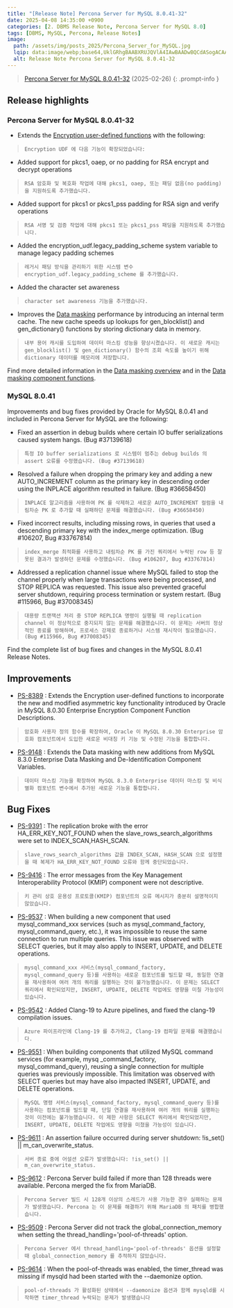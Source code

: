 ```yaml
---
title: "[Release Note] Percona Server for MySQL 8.0.41-32"
date: 2025-04-08 14:35:00 +0900
categories: [2. DBMS Release Note, Percona Server for MySQL 8.0]
tags: [DBMS, MySQL, Percona, Release Notes]
image:
  path: /assets/img/posts_2025/Percona_Server_for_MySQL.jpg
  lqip: data:image/webp;base64,UklGRhgBAABXRUJQVlA4IAwBAADwBQCdASogACAAPm0qkUYkIiGhMBgMAIANiUAWI3JzUBM1EetKtOpv62bapqVOiP9xek71uFiocAD++g+Bbg7nDaAbZO/dwsyF8NgAs+2QcaWV9mx11MqNK6eF8kwAfxdffojwIH+LfFvi28emn3JH+nye9f1M39h+Oe+qSCH1rWZsL3QgMQVXpLiw+EIQSy8ENzwkdqoWthmM5rSrXeMgSnbgi797H0Dw96NCPHQT4POhbVOrWr05dcFYG
  alt: Release Note Percona Server for MySQL 8.0.41-32
---
```


> <a href="https://docs.percona.com/percona-server/8.0/release-notes/8.0.41-32.html" target="_blank">Percona Server for MySQL 8.0.41-32</a> (2025-02-26)
{: .prompt-info }

## Release highlights
### Percona Server for MySQL 8.0.41-32

- Extends the <a href="https://docs.percona.com/percona-server/8.0/encryption-functions.html" target="_blank">Encryption user-defined functions</a> with the following:
> `Encryption UDF 에 다음 기능이 확장되었습니다:`

  - Added support for pkcs1, oaep, or no padding for RSA encrypt and decrypt operations
  > `RSA 암호화 및 복호화 작업에 대해 pkcs1, oaep, 또는 패딩 없음(no padding)을 지원하도록 추가했습니다.`

  - Added support for pkcs1 or pkcs1_pss padding for RSA sign and verify operations
  > `RSA 서명 및 검증 작업에 대해 pkcs1 또는 pkcs1_pss 패딩을 지원하도록 추가했습니다.`

  - Added the encryption_udf.legacy_padding_scheme system variable to manage legacy padding schemes
  > `레거시 패딩 방식을 관리하기 위한 시스템 변수 encryption_udf.legacy_padding_scheme 를 추가했습니다.`

  - Added the character set awareness
  > `character set awareness 기능을 추가했습니다.`

- Improves the <a href="https://docs.percona.com/percona-server/8.0/data-masking-overview.html" target="_blank">Data masking</a> performance by introducing an internal term cache. The new cache speeds up lookups for gen_blocklist() and gen_dictionary() functions by storing dictionary data in memory.
> `내부 용어 캐시를 도입하여 데이터 마스킹 성능을 향상시켰습니다. 이 새로운 캐시는 gen_blocklist() 및 gen_dictionary() 함수의 조회 속도를 높이기 위해 dictionary 데이터를 메모리에 저장합니다.`

Find more detailed information in the <a href="https://docs.percona.com/percona-server/8.0/data-masking-overview.html" target="_blank">Data masking overview</a> and in the <a href="https://docs.percona.com/percona-server/8.0/data-masking-function-list.html" target="_blank">Data masking component functions</a>.

### MySQL 8.0.41
Improvements and bug fixes provided by Oracle for MySQL 8.0.41 and included in Percona Server for MySQL are the following:

- Fixed an assertion in debug builds where certain IO buffer serializations caused system hangs. (Bug #37139618)
> `특정 IO buffer serializations 로 시스템이 멈추는 debug builds 의 assert 오류를 수정했습니다. (Bug #37139618)`

- Resolved a failure when dropping the primary key and adding a new AUTO_INCREMENT column as the primary key in descending order using the INPLACE algorithm resulted in failure. (Bug #36658450)
> `INPLACE 알고리즘을 사용하여 PK 를 삭제하고 새로운 AUTO_INCREMENT 컬럼을 내림차순 PK 로 추가할 때 실패하던 문제를 해결했습니다. (Bug #36658450)`

- Fixed incorrect results, including missing rows, in queries that used a descending primary key with the index_merge optimization. (Bug #106207, Bug #33767814)
> `index_merge 최적화를 사용하고 내림차순 PK 를 가진 쿼리에서 누락된 row 등 잘못된 결과가 발생하던 문제를 수정했습니다. (Bug #106207, Bug #33767814)`

- Addressed a replication channel issue where MySQL failed to stop the channel properly when large transactions were being processed, and STOP REPLICA was requested. This issue also prevented graceful server shutdown, requiring process termination or system restart. (Bug #115966, Bug #37008345)
> `대용량 트랜잭션 처리 중 STOP REPLICA 명령이 실행될 때 replication channel 이 정상적으로 중지되지 않는 문제를 해결했습니다. 이 문제는 서버의 정상적인 종료를 방해하며, 프로세스 강제로 종료하거나 시스템 재시작이 필요했습니다. (Bug #115966, Bug #37008345)`

Find the complete list of bug fixes and changes in the MySQL 8.0.41 Release Notes.

## Improvements
- <a href="https://perconadev.atlassian.net/browse/PS-8389" target="_blank">PS-8389</a> : Extends the Encryption user-defined functions to incorporate the new and modified asymmetric key functionality introduced by Oracle in MySQL 8.0.30 Enterprise Encryption Component Function Descriptions.
> `암호화 사용자 정의 함수를 확장하여, Oracle 이 MySQL 8.0.30 Enterprise 암호화 컴포넌트에서 도입한 새로운 비대칭 키 기능 및 수정된 기능을 통합합니다.`

- <a href="https://perconadev.atlassian.net/browse/PS-9148" target="_blank">PS-9148</a> : Extends the Data masking with new additions from MySQL 8.3.0 Enterprise Data Masking and De-Identification Component Variables.
> `데이터 마스킹 기능을 확장하여 MySQL 8.3.0 Enterprise 데이터 마스킹 및 비식별화 컴포넌트 변수에서 추가된 새로운 기능을 통합합니다.`

## Bug Fixes
- <a href="https://perconadev.atlassian.net/browse/PS-9391" target="_blank">PS-9391</a> : The replication broke with the error HA_ERR_KEY_NOT_FOUND when the slave_rows_search_algorithms were set to INDEX_SCAN,HASH_SCAN.
> `slave_rows_search_algorithms 값을 INDEX_SCAN, HASH_SCAN 으로 설정했을 때 복제가 HA_ERR_KEY_NOT_FOUND 오류와 함께 중단되었습니다.`

- <a href="https://perconadev.atlassian.net/browse/PS-9416" target="_blank">PS-9416</a> : The error messages from the Key Management Interoperability Protocol (KMIP) component were not descriptive.
> `키 관리 상호 운용성 프로토콜(KMIP) 컴포넌트의 오류 메시지가 충분히 설명적이지 않았습니다.`

- <a href="https://perconadev.atlassian.net/browse/PS-9537" target="_blank">PS-9537</a> : When building a new component that used mysql_command_xxx services (such as mysql_command_factory, mysql_command_query, etc.), it was impossible to reuse the same connection to run multiple queries. This issue was observed with SELECT queries, but it may also apply to INSERT, UPDATE, and DELETE operations.
> `mysql_command_xxx 서비스(mysql_command_factory, mysql_command_query 등)를 사용하는 새로운 컴포넌트를 빌드할 때, 동일한 연결을 재사용하여 여러 개의 쿼리를 실행하는 것이 불가능했습니다. 이 문제는 SELECT 쿼리에서 확인되었지만, INSERT, UPDATE, DELETE 작업에도 영향을 미칠 가능성이 있습니다.`

- <a href="https://perconadev.atlassian.net/browse/PS-9542" target="_blank">PS-9542</a> : Added Clang-19 to Azure pipelines, and fixed the clang-19 compilation issues.
> `Azure 파이프라인에 Clang-19 를 추가하고, Clang-19 컴파일 문제를 해결했습니다.`

- <a href="https://perconadev.atlassian.net/browse/PS-9551" target="_blank">PS-9551</a> : When building components that utilized MySQL command services (for example, mysq _command_factory, mysql_command_query), reusing a single connection for multiple queries was previously impossible. This limitation was observed with SELECT queries but may have also impacted INSERT, UPDATE, and DELETE operations.
> `MySQL 명령 서비스(mysql_command_factory, mysql_command_query 등)를 사용하는 컴포넌트를 빌드할 때, 단일 연결을 재사용하여 여러 개의 쿼리를 실행하는 것이 이전에는 불가능했습니다. 이 제한 사항은 SELECT 쿼리에서 확인되었지만, INSERT, UPDATE, DELETE 작업에도 영향을 미쳤을 가능성이 있습니다.`

- <a href="https://perconadev.atlassian.net/browse/PS-9611" target="_blank">PS-9611</a> : An assertion failure occurred during server shutdown: !is_set() || m_can_overwrite_status.
> `서버 종료 중에 어설션 오류가 발생했습니다: !is_set() || m_can_overwrite_status.`

- <a href="https://perconadev.atlassian.net/browse/PS-9612" target="_blank">PS-9612</a> : Percona Server build failed if more than 128 threads were available. Percona merged the fix from MariaDB.
> `Percona Server 빌드 시 128개 이상의 스레드가 사용 가능한 경우 실패하는 문제가 발생했습니다. Percona 는 이 문제를 해결하기 위해 MariaDB 의 패치를 병합했습니다.`

- <a href="https://perconadev.atlassian.net/browse/PS-9509" target="_blank">PS-9509</a> : Percona Server did not track the global_connection_memory when setting the thread_handling='pool-of-threads' option.
> `Percona Server 에서 thread_handling='pool-of-threads' 옵션을 설정할 때 global_connection_memory 를 추적하지 않았습니다.`
- <a href="https://perconadev.atlassian.net/browse/PS-9614" target="_blank">PS-9614</a> : When the pool-of-threads was enabled, the timer_thread was missing if mysqld had been started with the --daemonize option.
> `pool-of-threads 가 활성화된 상태에서 --daemonize 옵션과 함께 mysqld를 시작하면 timer_thread 누락되는 문제가 발생했습니다`